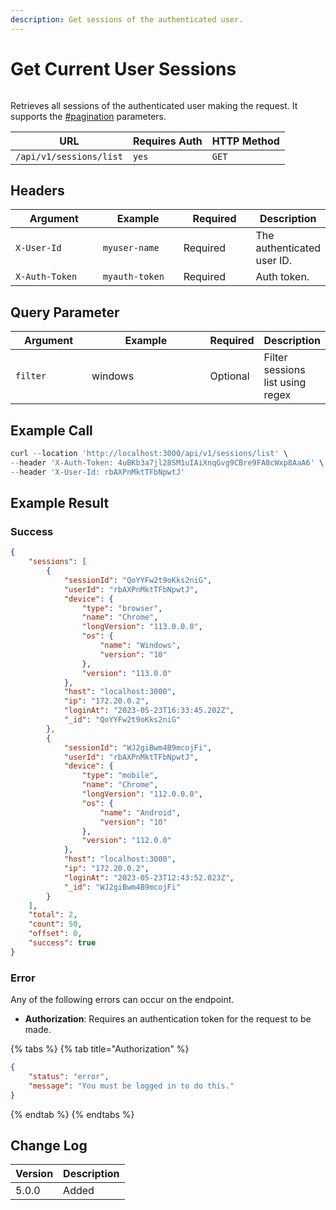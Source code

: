 ```yaml
---
description: Get sessions of the authenticated user.
---
```


# Get Current User Sessions

<figure><img src="../../../../../../.gitbook/assets/enterprise.jpg" alt=""><figcaption></figcaption></figure>

Retrieves all sessions of the authenticated user making the request.  It supports the [#pagination](../../../#pagination "mention") parameters.

| URL                     | Requires Auth | HTTP Method |
| ----------------------- | ------------- | ----------- |
| `/api/v1/sessions/list` | `yes`         | `GET`       |

## Headers

<table><thead><tr><th width="179">Argument</th><th width="169">Example</th><th width="136">Required</th><th>Description</th></tr></thead><tbody><tr><td><code>X-User-Id</code></td><td><code>myuser-name</code></td><td>Required</td><td>The authenticated  user ID.</td></tr><tr><td><code>X-Auth-Token</code></td><td><code>myauth-token</code></td><td>Required</td><td>Auth token.</td></tr></tbody></table>

## Query Parameter

<table><thead><tr><th width="144">Argument</th><th width="318">Example</th><th>Required</th><th>Description</th></tr></thead><tbody><tr><td><code>filter</code></td><td>windows</td><td>Optional</td><td>Filter sessions list using regex</td></tr></tbody></table>

## Example Call

```javascript
curl --location 'http://localhost:3000/api/v1/sessions/list' \
--header 'X-Auth-Token: 4uBKb3a7jl28SM1uIAiXnqGvg9CBre9FA8cWxp8AaA6' \
--header 'X-User-Id: rbAXPnMktTFbNpwtJ'
```

## Example Result

### Success

```json
{
    "sessions": [
        {
            "sessionId": "QoYYFw2t9oKks2niG",
            "userId": "rbAXPnMktTFbNpwtJ",
            "device": {
                "type": "browser",
                "name": "Chrome",
                "longVersion": "113.0.0.0",
                "os": {
                    "name": "Windows",
                    "version": "10"
                },
                "version": "113.0.0"
            },
            "host": "localhost:3000",
            "ip": "172.20.0.2",
            "loginAt": "2023-05-23T16:33:45.202Z",
            "_id": "QoYYFw2t9oKks2niG"
        },
        {
            "sessionId": "WJ2giBwm4B9mcojFi",
            "userId": "rbAXPnMktTFbNpwtJ",
            "device": {
                "type": "mobile",
                "name": "Chrome",
                "longVersion": "112.0.0.0",
                "os": {
                    "name": "Android",
                    "version": "10"
                },
                "version": "112.0.0"
            },
            "host": "localhost:3000",
            "ip": "172.20.0.2",
            "loginAt": "2023-05-23T12:43:52.023Z",
            "_id": "WJ2giBwm4B9mcojFi"
        }
    ],
    "total": 2,
    "count": 50,
    "offset": 0,
    "success": true
}
```

### Error

Any of the following errors can occur on the endpoint.

* **Authorization**: Requires an authentication token for the request to be made.

{% tabs %}
{% tab title="Authorization" %}
```json
{
    "status": "error",
    "message": "You must be logged in to do this."
}
```
{% endtab %}
{% endtabs %}

## Change Log

| Version | Description |
| ------- | ----------- |
| 5.0.0   | Added       |

